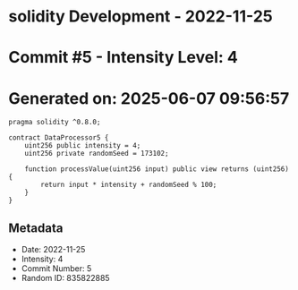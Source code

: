 ﻿# solidity Development - 2022-11-25
# Commit #5 - Intensity Level: 4
# Generated on: 2025-06-07 09:56:57
```solidity
pragma solidity ^0.8.0;

contract DataProcessor5 {
    uint256 public intensity = 4;
    uint256 private randomSeed = 173102;

    function processValue(uint256 input) public view returns (uint256) {
        return input * intensity + randomSeed % 100;
    }
}
```
## Metadata
- Date: 2022-11-25
- Intensity: 4
- Commit Number: 5
- Random ID: 835822885
